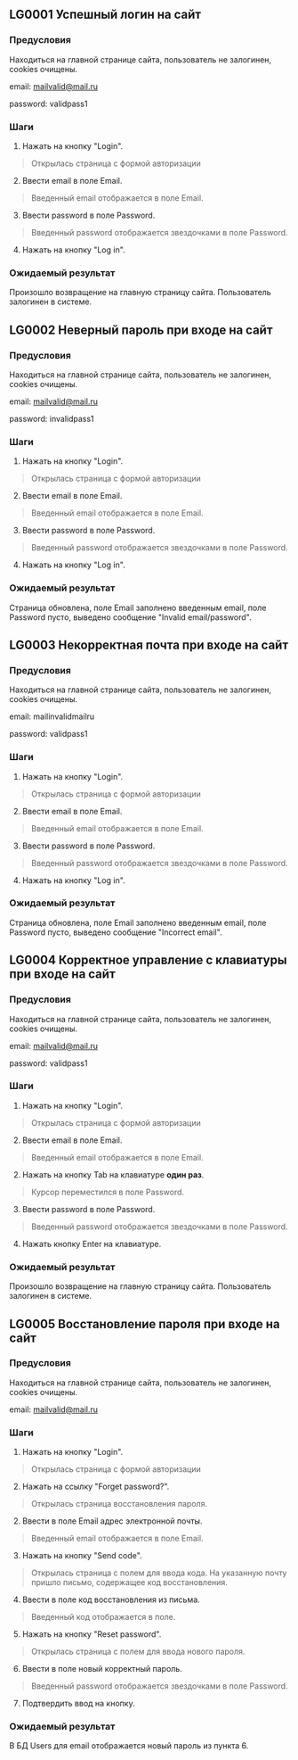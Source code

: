 ## LG0001 Успешный логин на сайт

### Предусловия

Находиться на главной странице сайта, пользователь не залогинен, cookies очищены.

email: mailvalid@mail.ru

password: validpass1

### Шаги

1. Нажать на кнопку "Login".
> Открылась страница с формой авторизации
2. Ввести email в поле Email.
> Введенный email отображается в поле Email.
3. Ввести password в поле Password.
> Введенный password отображается звездочками в поле Password.
4. Нажать на кнопку "Log in".

### Ожидаемый результат

Произошло возвращение на главную страницу сайта. Пользователь залогинен в системе.

## LG0002 Неверный пароль при входе на сайт

### Предусловия

Находиться на главной странице сайта, пользователь не залогинен, cookies очищены.

email: mailvalid@mail.ru

password: invalidpass1

### Шаги

1. Нажать на кнопку "Login".
> Открылась страница с формой авторизации
2. Ввести email в поле Email.
> Введенный email отображается в поле Email.
3. Ввести password в поле Password.
> Введенный password отображается звездочками в поле Password.
4. Нажать на кнопку "Log in". 

### Ожидаемый результат

Страница обновлена, поле Email заполнено введенным email, поле Password пусто, выведено сообщение "Invalid email/password".

## LG0003 Некорректная почта при входе на сайт

### Предусловия

Находиться на главной странице сайта, пользователь не залогинен, cookies очищены.

email: mailinvalidmailru

password: validpass1

### Шаги

1. Нажать на кнопку "Login".
> Открылась страница с формой авторизации
2. Ввести email в поле Email.
> Введенный email отображается в поле Email.
3. Ввести password в поле Password.
> Введенный password отображается звездочками в поле Password.
4. Нажать на кнопку "Log in". 

### Ожидаемый результат

Страница обновлена, поле Email заполнено введенным email, поле Password пусто, выведено сообщение "Incorrect email".

## LG0004 Корректное управление с клавиатуры при входе на сайт

### Предусловия

Находиться на главной странице сайта, пользователь не залогинен, cookies очищены.

email: mailvalid@mail.ru

password: validpass1

### Шаги

1. Нажать на кнопку "Login".
> Открылась страница с формой авторизации
2. Ввести email в поле Email.
> Введенный email отображается в поле Email.
2. Нажать на кнопку Tab на клавиатуре **один раз**.
> Курсор переместился в поле Password.
3. Ввести password в поле Password.
> Введенный password отображается звездочками в поле Password.
4. Нажать кнопку Enter на клавиатуре. 

### Ожидаемый результат

Произошло возвращение на главную страницу сайта. Пользователь залогинен в системе.

## LG0005 Восстановление пароля при входе на сайт

### Предусловия

Находиться на главной странице сайта, пользователь не залогинен, cookies очищены.

email: mailvalid@mail.ru

### Шаги

1. Нажать на кнопку "Login".
> Открылась страница с формой авторизации
2. Нажать на ссылку "Forget password?".
> Открылась страница восстановления пароля.
2. Ввести в поле Email адрес электронной почты.
> Введенный email отображается в поле Email.
3. Нажать на кнопку "Send code".
> Открылась страница с полем для ввода кода. На указанную почту пришло письмо, содержащее код восстановления.
4. Ввести в поле код восстановления из письма. 
> Введенный код отображается в поле.
5. Нажать на кнопку "Reset password". 
> Открылась страница с полем для ввода нового пароля.
6. Ввести в поле новый корректный пароль. 
> Введенный password отображается звездочками в поле Password.
7. Подтвердить ввод на кнопку. 

### Ожидаемый результат

В БД Users для email отображается новый пароль из пункта 6.

